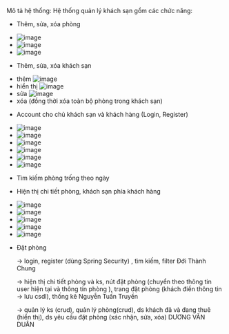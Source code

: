 Mô tả hệ thống:
Hệ thống quản lý khách sạn gồm các chức năng: 
- Thêm, sửa, xóa phòng
+ ![image](https://user-images.githubusercontent.com/64019003/170740559-9fe90308-7583-4ce6-9d78-45b272088759.png)
+ ![image](https://user-images.githubusercontent.com/64019003/170740595-38209d1a-31e4-4fac-b0bb-7db053a87c50.png)
+ ![image](https://user-images.githubusercontent.com/64019003/170740647-79fb8776-3fbf-44c0-8092-825bdd111cc1.png)

- Thêm, sửa, xóa khách sạn
+ thêm
![image](https://user-images.githubusercontent.com/64019003/170740292-7c871dcf-ef7f-46f8-98f4-ecbdfecaa2a4.png)
+ hiển thị
![image](https://user-images.githubusercontent.com/64019003/170740340-fcd849f0-f357-44da-9929-9509e69a4080.png)
+ sửa
![image](https://user-images.githubusercontent.com/64019003/170740455-a330f289-a135-4f04-ae58-9fb98d067bb8.png)
+ xóa (đồng thời xóa toàn bộ phòng trong khách sạn)


- Account cho chủ khách sạn và khách hàng (Login, Register)
+ ![image](https://user-images.githubusercontent.com/64019003/170742113-d4e907db-bcb9-4d24-9d5a-fc4f7b2ea3e3.png)
+ ![image](https://user-images.githubusercontent.com/64019003/170742162-8dba9f17-90ed-4dab-ba5a-9cb9a51b5ccd.png)
+ ![image](https://user-images.githubusercontent.com/64019003/170742183-56dfd6da-90d9-4f66-8173-efe0a67d3629.png)
+ ![image](https://user-images.githubusercontent.com/64019003/170742197-34ef2525-5d96-431a-9b7e-5b0029c8f4ee.png)
+ ![image](https://user-images.githubusercontent.com/64019003/170742221-62bf1f6a-7db8-4b40-be3d-c946dbf0fe20.png)
+ ![image](https://user-images.githubusercontent.com/64019003/170742238-04e33aa2-0198-4177-a9e9-1989019d2a6a.png)


- Tìm kiếm phòng trống theo ngày


- Hiện thị chi tiết phòng, khách sạn phía khách hàng
+ ![image](https://user-images.githubusercontent.com/64019003/170742715-931f4905-9d3d-4aea-8b57-07c0936655db.png)
+ ![image](https://user-images.githubusercontent.com/64019003/170742768-7cad109f-6b3b-401a-a0e8-7219db26886c.png)
+ ![image](https://user-images.githubusercontent.com/64019003/170742806-11c102ba-0d55-4d7b-b6dc-002789ab0811.png)
+ ![image](https://user-images.githubusercontent.com/64019003/170742828-a674a074-610d-41a7-a308-e138c0a1b79c.png)
+ ![image](https://user-images.githubusercontent.com/64019003/170742852-ac965420-80cb-4795-b806-618e89f3c558.png)

- Đặt phòng
  
  
  
 
  
  
  -> login, register (dùng Spring Security) , tìm kiếm, filter  Đới Thành Chung
  
  
  
  -> hiện thị chi tiết phòng và ks, nút đặt phòng (chuyển theo thông tin user hiện tại và thông tin phòng ), trang đặt phòng (khách điền thông tin -> lưu csdl), thống kê    Nguyễn Tuấn Truyền
  
  
  
  -> quản lý ks (crud), quản lý phòng(crud), ds khách đã và đang thuê (hiển thị), ds yêu cầu đặt phòng (xác nhận, sửa, xóa) DƯƠNG VĂN DUÂN
  
  


